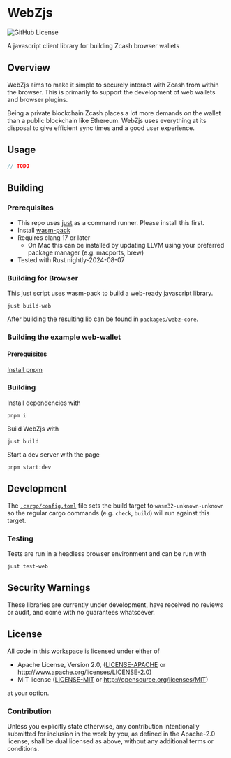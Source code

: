 # WebZjs

![GitHub License](https://img.shields.io/github/license/ChainSafe/WebZjs)

A javascript client library for building Zcash browser wallets

## Overview

WebZjs aims to make it simple to securely interact with Zcash from within the browser. This is primarily to support the development of web wallets and browser plugins. 

Being a private blockchain Zcash places a lot more demands on the wallet than a public blockchain like Ethereum. WebZjs uses everything at its disposal to give efficient sync times and a good user experience.

## Usage

```typescript
// TODO
```

## Building

### Prerequisites

- This repo uses [just](https://github.com/casey/just) as a command runner. Please install this first.
- Install [wasm-pack](https://rustwasm.github.io/wasm-pack/installer/)
- Requires clang 17 or later
    - On Mac this can be installed by updating LLVM using your preferred package manager (e.g. macports, brew)
- Tested with Rust nightly-2024-08-07

### Building for Browser

This just script uses wasm-pack to build a web-ready javascript library.

```shell
just build-web
```

After building the resulting lib can be found in `packages/webz-core`.

### Building the example web-wallet

#### Prerequisites

[Install pnpm](https://pnpm.io/installation)

### Building

Install dependencies with

```shell
pnpm i
```

Build WebZjs with

```shell
just build
```

Start a dev server with the page

```shell
pnpm start:dev
```

## Development

The [`.cargo/config.toml`](./.cargo/config.toml) file sets the build target to `wasm32-unknown-unknown` so the regular cargo commands (e.g. `check`, `build`) will run against this target.

### Testing

Tests are run in a headless browser environment and can be run with

```shell
just test-web
```



## Security Warnings

These libraries are currently under development, have received no reviews or audit, and come with no guarantees whatsoever.

## License

All code in this workspace is licensed under either of

 * Apache License, Version 2.0, ([LICENSE-APACHE](LICENSE-APACHE) or http://www.apache.org/licenses/LICENSE-2.0)
 * MIT license ([LICENSE-MIT](LICENSE-MIT) or http://opensource.org/licenses/MIT)

at your option.

### Contribution

Unless you explicitly state otherwise, any contribution intentionally
submitted for inclusion in the work by you, as defined in the Apache-2.0
license, shall be dual licensed as above, without any additional terms or
conditions.
